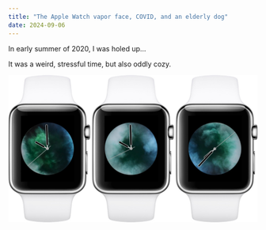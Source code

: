 ```yaml
---
title: "The Apple Watch vapor face, COVID, and an elderly dog"
date: 2024-09-06
---
```

In early summer of 2020, I was holed up...

It was a weird, stressful time, but also oddly cozy.

![](apple-watch-watchos-5-face-motion-vapor.jpg)
